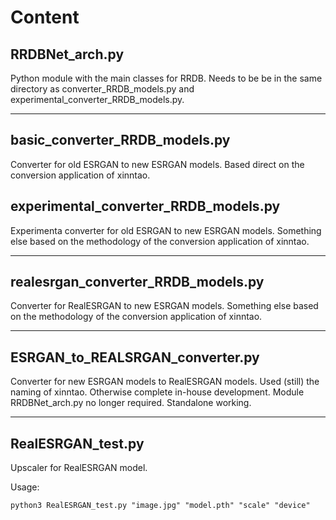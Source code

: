 # Content

## RRDBNet_arch.py

Python module with the main classes for RRDB. Needs to be be in the same directory as converter_RRDB_models.py and experimental_converter_RRDB_models.py.

---

## basic_converter_RRDB_models.py

Converter for old ESRGAN to new ESRGAN models. Based direct on the conversion application of xinntao.

## experimental_converter_RRDB_models.py

Experimenta converter for old ESRGAN to new ESRGAN models. Something else based on the methodology of the conversion application of xinntao.

---

## realesrgan_converter_RRDB_models.py

Converter for RealESRGAN to new ESRGAN models. Something else based on the methodology of the conversion application of xinntao.

---

## ESRGAN_to_REALSRGAN_converter.py

Converter for new ESRGAN models to RealESRGAN models. Used (still) 
the naming of xinntao. Otherwise complete in-house development.
Module RRDBNet_arch.py no longer required. Standalone working.

---

## RealESRGAN_test.py

Upscaler for RealESRGAN model.

Usage:

````
python3 RealESRGAN_test.py "image.jpg" "model.pth" "scale" "device"
````
